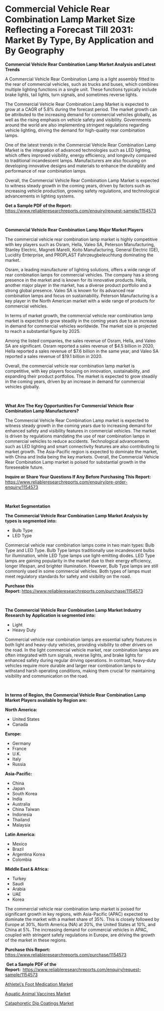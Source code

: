 <p><h1>Commercial Vehicle Rear Combination Lamp Market Size Reflecting a Forecast Till 2031: Market By Type, By Application and By Geography</h1></p><p><strong>Commercial Vehicle Rear Combination Lamp Market Analysis and Latest Trends</strong></p>
<p><p>A Commercial Vehicle Rear Combination Lamp is a light assembly fitted to the rear of commercial vehicles, such as trucks and buses, which combines multiple lighting functions in a single unit. These functions typically include brake lights, tail lights, turn signals, and sometimes reverse lights.</p><p>The Commercial Vehicle Rear Combination Lamp Market is expected to grow at a CAGR of 5.8% during the forecast period. The market growth can be attributed to the increasing demand for commercial vehicles globally, as well as the rising emphasis on vehicle safety and visibility. Governments around the world are also implementing stringent regulations regarding vehicle lighting, driving the demand for high-quality rear combination lamps.</p><p>One of the latest trends in the Commercial Vehicle Rear Combination Lamp Market is the integration of advanced technologies such as LED lighting, which offers improved visibility, energy efficiency, and longevity compared to traditional incandescent lamps. Manufacturers are also focusing on developing innovative designs and materials to enhance the durability and performance of rear combination lamps.</p><p>Overall, the Commercial Vehicle Rear Combination Lamp Market is expected to witness steady growth in the coming years, driven by factors such as increasing vehicle production, growing safety regulations, and technological advancements in lighting systems.</p></p>
<p><strong>Get a Sample PDF of the Report:&nbsp;</strong> <a href="https://www.reliableresearchreports.com/enquiry/request-sample/1154573">https://www.reliableresearchreports.com/enquiry/request-sample/1154573</a></p>
<p>&nbsp;</p>
<p><strong>Commercial Vehicle Rear Combination Lamp Major Market Players</strong></p>
<p><p>The commercial vehicle rear combination lamp market is highly competitive with key players such as Osram, Hella, Valeo SA, Peterson Manufacturing, Stanley Electric, Magneti Marelli, Koito Manufacturing, General Electric (GE), Lucidity Enterprise, and PROPLAST Fahrzeugbeleuchtung dominating the market. </p><p>Osram, a leading manufacturer of lighting solutions, offers a wide range of rear combination lamps for commercial vehicles. The company has a strong presence in the market and is known for its innovative products. Hella, another major player in the market, has a diverse product portfolio and a strong global presence. Valeo SA is known for its advanced rear combination lamps and focus on sustainability. Peterson Manufacturing is a key player in the North American market with a wide range of products for commercial vehicles.</p><p>In terms of market growth, the commercial vehicle rear combination lamp market is expected to grow steadily in the coming years due to an increase in demand for commercial vehicles worldwide. The market size is projected to reach a substantial figure by 2025.</p><p>Among the listed companies, the sales revenue of Osram, Hella, and Valeo SA are significant. Osram reported a sales revenue of $4.5 billion in 2020, Hella reported a sales revenue of $7.6 billion in the same year, and Valeo SA reported a sales revenue of $19.1 billion in 2020.</p><p>Overall, the commercial vehicle rear combination lamp market is competitive, with key players focusing on innovation, sustainability, and expanding their product portfolios. The market is expected to grow steadily in the coming years, driven by an increase in demand for commercial vehicles globally.</p></p>
<p>&nbsp;</p>
<p><strong>What Are The Key Opportunities For Commercial Vehicle Rear Combination Lamp Manufacturers?</strong></p>
<p><p>The Commercial Vehicle Rear Combination Lamp market is expected to witness steady growth in the coming years due to increasing demand for enhanced safety and visibility features in commercial vehicles. The market is driven by regulations mandating the use of rear combination lamps in commercial vehicles to reduce accidents. Technological advancements such as LED lighting and smart connectivity features are also contributing to market growth. The Asia-Pacific region is expected to dominate the market, with China and India being the key markets. Overall, the Commercial Vehicle Rear Combination Lamp market is poised for substantial growth in the foreseeable future.</p></p>
<p><strong>Inquire or Share Your Questions If Any Before Purchasing This Report:</strong> <a href="https://www.reliableresearchreports.com/enquiry/pre-order-enquiry/1154573">https://www.reliableresearchreports.com/enquiry/pre-order-enquiry/1154573</a></p>
<p>&nbsp;</p>
<p><strong>Market Segmentation</strong></p>
<p><strong>The Commercial Vehicle Rear Combination Lamp Market Analysis by types is segmented into:</strong></p>
<p><ul><li>Bulb Type</li><li>LED Type</li></ul></p>
<p><p>Commercial vehicle rear combination lamps come in two main types: Bulb Type and LED Type. Bulb Type lamps traditionally use incandescent bulbs for illumination, while LED Type lamps use light-emitting diodes. LED Type lamps are gaining popularity in the market due to their energy efficiency, longer lifespan, and brighter illumination. However, Bulb Type lamps are still commonly used in some commercial vehicles. Both types of lamps must meet regulatory standards for safety and visibility on the road.</p></p>
<p><strong>Purchase this Report:&nbsp;</strong><a href="https://www.reliableresearchreports.com/purchase/1154573">https://www.reliableresearchreports.com/purchase/1154573</a></p>
<p>&nbsp;</p>
<p><strong>The Commercial Vehicle Rear Combination Lamp Market Industry Research by Application is segmented into:</strong></p>
<p><ul><li>Light</li><li>Heavy Duty</li></ul></p>
<p><p>Commercial vehicle rear combination lamps are essential safety features in both light and heavy-duty vehicles, providing visibility to other drivers on the road. In the light commercial vehicle market, rear combination lamps are often integrated with turn signals, reverse lights, and brake lights for enhanced safety during regular driving operations. In contrast, heavy-duty vehicles require more durable and larger rear combination lamps to withstand harsh operating conditions, making them crucial for maintaining visibility and communication on the road.</p></p>
<p>&nbsp;</p>
<p><strong>In terms of Region, the Commercial Vehicle Rear Combination Lamp Market Players available by Region are:</strong></p>
<p>
    <p> <strong> North America: </strong>
        <ul>
            <li>United States</li>
            <li>Canada</li>
        </ul>
        </p> 
    <p> <strong> Europe: </strong>
        <ul>
            <li>Germany</li>
            <li>France</li>
            <li>U.K.</li>
            <li>Italy</li>
            <li>Russia</li>
        </ul>
        </p> 
    <p> <strong> Asia-Pacific: </strong>
        <ul>
            <li>China</li>
            <li>Japan</li>
            <li>South Korea</li>
            <li>India</li>
            <li>Australia</li>
            <li>China Taiwan</li>
            <li>Indonesia</li>
            <li>Thailand</li>
            <li>Malaysia</li>
        </ul>
        </p> 
    <p> <strong> Latin America: </strong>
        <ul>
            <li>Mexico</li>
            <li>Brazil</li>
            <li>Argentina Korea</li>
            <li>Colombia</li>
        </ul>
        </p> 
    <p> <strong> Middle East & Africa: </strong>
        <ul>
            <li>Turkey</li>
            <li>Saudi</li>
            <li>Arabia</li>
            <li>UAE</li>
            <li>Korea</li>
        </ul>
    </p>
    </p>
<p><p>The commercial vehicle rear combination lamp market is poised for significant growth in key regions, with Asia-Pacific (APAC) expected to dominate the market with a market share of 35%. This is closely followed by Europe at 30%, North America (NA) at 20%, the United States at 10%, and China at 5%. The increasing demand for commercial vehicles in APAC, coupled with stringent safety regulations in Europe, are driving the growth of the market in these regions.</p></p>
<p><strong>Purchase this Report: </strong><a href="https://www.reliableresearchreports.com/purchase/1154573">https://www.reliableresearchreports.com/purchase/1154573</a></p>
<p>&nbsp;<strong>Get a Sample PDF of the Report:&nbsp;&nbsp;</strong><a href="https://www.reliableresearchreports.com/enquiry/request-sample/1154573">https://www.reliableresearchreports.com/enquiry/request-sample/1154573</a></p>
<p><strong></strong></p>
<p><p><a href="https://view.publitas.com/reportprime-1/athlete-s-foot-medication-market-research-report-reveals-the-latest-trends-and-opportunities-of-this-market-for-period-from-2023-2030/">Athlete\'s Foot Medication Market</a></p><p><a href="https://view.publitas.com/reportprime-1/global-aquatic-animal-vaccines-market-size-and-market-trends-insights-and-projections-from-2023-to-2030/">Aquatic Animal Vaccines Market</a></p><p><a href="https://view.publitas.com/reportprime-1/cataphoretic-dip-coatings-market-size-furnishes-valuable-information-encompassing-market-share-market-trends-and-projections-spanning-from-2023-to-2030/">Cataphoretic Dip Coatings Market</a></p></p>